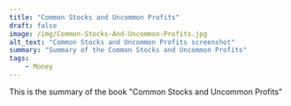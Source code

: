```yaml
---
title: "Common Stocks and Uncommon Profits"
draft: false
image: /img/Common-Stocks-And-Uncommon-Profits.jpg
alt_text: "Common Stocks and Uncommon Profits screenshot"
summary: "Summary of the Common Stocks and Uncommon Profits"
tags:
    - Money
---
```

This is the summary of the book "Common Stocks and Uncommon Profits"